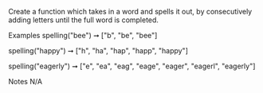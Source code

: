 Create a function which takes in a word and spells it out, by consecutively adding letters until the full word is completed.

Examples
spelling("bee") ➞ ["b", "be", "bee"]

spelling("happy") ➞ ["h", "ha", "hap", "happ", "happy"]

spelling("eagerly") ➞ ["e", "ea", "eag", "eage", "eager", "eagerl", "eagerly"]

Notes
N/A